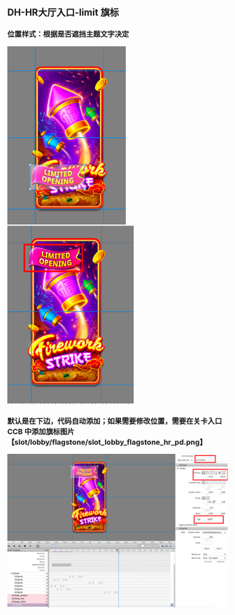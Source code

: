 ## DH-HR大厅入口-limit 旗标

### 位置样式：根据是否遮挡主题文字决定

![image1](/assets/1758727509720_7c22e500.png)![image2](/assets/1758727509722_3156d150.png)

### 默认是在下边，代码自动添加；如果需要修改位置，需要在关卡入口 CCB 中添加旗标图片【slot/lobby/flagstone/slot\_lobby\_flagstone\_hr\_pd.png】

![image3](/assets/1758727509725_f2191990.png)  






